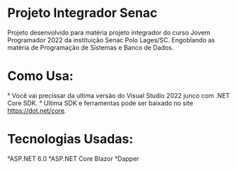 # Projeto Integrador Senac

Projeto desenvolvido para matéria projeto integrador do curso Jovem Programador 2022 da instituição Senac Polo Lages/SC. Engoblando as matéria de Programação de Sistemas e Banco de Dados. 

# Como Usa:

° Você vai precissar da ultima versão do Visual Studio 2022 junco com .NET Core SDK.
° Ultima SDK e ferramentas pode ser baixado no site https://dot.net/core.

# Tecnologias Usadas:

°ASP.NET 6.0
°ASP.NET Core Blazor
°Dapper



